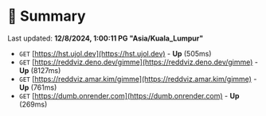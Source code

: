 # 📖 Summary
Last updated: **12/8/2024, 1:00:11 PG "Asia/Kuala_Lumpur"**

- `GET` [https://hst.ujol.dev](https://hst.ujol.dev) - **Up** (505ms)
- `GET` [https://reddviz.deno.dev/gimme](https://reddviz.deno.dev/gimme) - **Up** (8127ms)
- `GET` [https://reddviz.amar.kim/gimme](https://reddviz.amar.kim/gimme) - **Up** (761ms)
- `GET` [https://dumb.onrender.com](https://dumb.onrender.com) - **Up** (269ms)
